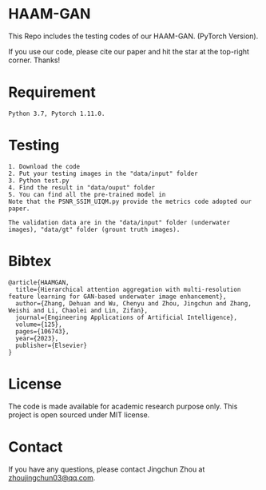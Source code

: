 # HAAM-GAN

This Repo includes the testing codes of our HAAM-GAN. (PyTorch Version).

If you use our code, please cite our paper and hit the star at the top-right corner. Thanks!


# Requirement
```
Python 3.7, Pytorch 1.11.0.
```


# Testing
```
1. Download the code
2. Put your testing images in the "data/input" folder
3. Python test.py
4. Find the result in "data/ouput" folder
5. You can find all the pre-trained model in 
Note that the PSNR_SSIM_UIQM.py provide the metrics code adopted our paper.
```

```
The validation data are in the "data/input" folder (underwater images), "data/gt" folder (grount truth images).
```

# Bibtex

```
@article{HAAMGAN,
  title={Hierarchical attention aggregation with multi-resolution feature learning for GAN-based underwater image enhancement},
  author={Zhang, Dehuan and Wu, Chenyu and Zhou, Jingchun and Zhang, Weishi and Li, Chaolei and Lin, Zifan},
  journal={Engineering Applications of Artificial Intelligence},
  volume={125},
  pages={106743},
  year={2023},
  publisher={Elsevier}
}
```
#  License
The code is made available for academic research purpose only. This project is open sourced under MIT license.

# Contact
If you have any questions, please contact Jingchun Zhou at zhoujingchun03@qq.com.

